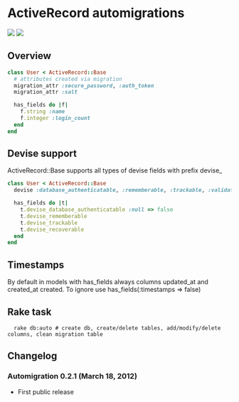 # ActiveRecord automigrations

[<img src="https://secure.travis-ci.org/boshie/automigration.png"/>](http://travis-ci.org/boshie/automigration)
[<img src="https://gemnasium.com/boshie/automigration.png"/>](http://gemnasium.com/boshie/automigration)


## Overview

``` ruby
class User < ActiveRecord::Base
  # attributes created via migration
  migration_attr :secure_password, :auth_token
  migration_attr :salt

  has_fields do |f|
    f.string :name
    f.integer :login_count
  end
end
```

## Devise support

ActiveRecord::Base supports all types of devise fields with prefix devise\_

``` ruby
class User < ActiveRecord::Base
  devise :database_authenticatable, :rememberable, :trackable, :validatable, :recoverable

  has_fields do |t|
    t.devise_database_authenticatable :null => false
    t.devise_rememberable
    t.devise_trackable
    t.devise_recoverable
  end
end
```

## Timestamps

By default in models with has_fields always columns updated_at and created_at created. To ignore 
use has_fields(:timestamps => false)

## Rake task

```
  rake db:auto # create db, create/delete tables, add/modify/delete columns, clean migration table
```

## Changelog

### Automigration 0.2.1 (March 18, 2012)

* First public release
